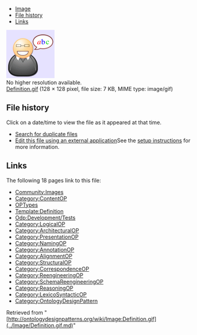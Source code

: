 * [Image](../Image/Definition.gif.md#file)
* [File history](../Image/Definition.gif.md#filehistory)
* [Links](../Image/Definition.gif.md#filelinks)

[![Image:Definition.gif](../images/6/6f/Definition.gif)](../images/6/6f/Definition.gif)  
No higher resolution available.  
[Definition.gif](../images/6/6f/Definition.gif)‎ (128 × 128 pixel, file size: 7 KB, MIME type: image/gif)

## File history

Click on a date/time to view the file as it appeared at that time.



  
* [Search for duplicate files](http://ontologydesignpatterns.org/wiki/Special:FileDuplicateSearch/Definition.gif "Special:FileDuplicateSearch/Definition.gif")
* [Edit this file using an external application](http://ontologydesignpatterns.org/wiki/index.php?title=Image:Definition.gif&action=edit&externaledit=true&mode=file "Image:Definition.gif")See the [setup instructions](http://www.mediawiki.org/wiki/Manual:External_editors "http://www.mediawiki.org/wiki/Manual:External_editors") for more information.

## Links



The following 18 pages link to this file:


* [Community:Images](../Community/Images.md "Community:Images")
* [Category:ContentOP](../Category/ContentOP.md "Category:ContentOP")
* [OPTypes](../OPTypes.md "OPTypes")
* [Template:Definition](../Template/Definition.md "Template:Definition")
* [Odp:Development/Tests](../Odp/Development/Tests.md "Odp:Development/Tests")
* [Category:LogicalOP](../Category/LogicalOP.md "Category:LogicalOP")
* [Category:ArchitecturalOP](../Category/ArchitecturalOP.md "Category:ArchitecturalOP")
* [Category:PresentationOP](../Category/PresentationOP.md "Category:PresentationOP")
* [Category:NamingOP](../Category/NamingOP.md "Category:NamingOP")
* [Category:AnnotationOP](../Category/AnnotationOP.md "Category:AnnotationOP")
* [Category:AlignmentOP](../Category/AlignmentOP.md "Category:AlignmentOP")
* [Category:StructuralOP](../Category/StructuralOP.md "Category:StructuralOP")
* [Category:CorrespondenceOP](../Category/CorrespondenceOP.md "Category:CorrespondenceOP")
* [Category:ReengineeringOP](../Category/ReengineeringOP.md "Category:ReengineeringOP")
* [Category:SchemaReengineeringOP](../Category/SchemaReengineeringOP.md "Category:SchemaReengineeringOP")
* [Category:ReasoningOP](../Category/ReasoningOP.md "Category:ReasoningOP")
* [Category:LexicoSyntacticOP](../Category/LexicoSyntacticOP.md "Category:LexicoSyntacticOP")
* [Category:OntologyDesignPattern](../Category/OntologyDesignPattern.md "Category:OntologyDesignPattern")


Retrieved from "[http://ontologydesignpatterns.org/wiki/Image:Definition.gif](../Image/Definition.gif.md)"